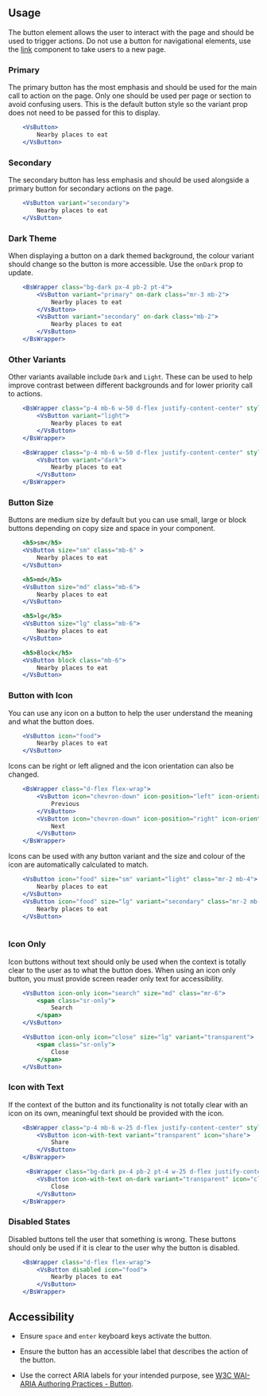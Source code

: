## Usage
The button element allows the user to interact with the page and should 
be used to trigger actions. Do not use a button for navigational elements, 
use the <a href="#/Elements/Link">link</a> component to take users to a new page.

### Primary
The primary button has the most emphasis and should be used for the main call 
to action on the page. Only one should be used per page or section to avoid confusing users. 
This is the default button style so the variant prop does not need to 
be passed for this to display.

```jsx
    <VsButton>
        Nearby places to eat
    </VsButton>
```

### Secondary
The secondary button has less emphasis and should be used alongside a 
primary button for secondary actions on the page. 
```jsx
    <VsButton variant="secondary">
        Nearby places to eat
    </VsButton>
```

### Dark Theme
When displaying a button on a dark themed background, the colour variant 
should change so the button is more accessible. Use the `onDark` prop to update.
```jsx
    <BsWrapper class="bg-dark px-4 pb-2 pt-4">
        <VsButton variant="primary" on-dark class="mr-3 mb-2">
            Nearby places to eat
        </VsButton>
        <VsButton variant="secondary" on-dark class="mb-2">
            Nearby places to eat
        </VsButton>
    </BsWrapper>
```

### Other Variants
Other variants available include `Dark` and `Light`. 
These can be used to help improve contrast between different backgrounds and
for lower priority call to actions. 
```jsx
    <BsWrapper class="p-4 mb-6 w-50 d-flex justify-content-center" style="border: 1px solid #E0E0E0;">
        <VsButton variant="light">
            Nearby places to eat
        </VsButton>
    </BsWrapper>

    <BsWrapper class="p-4 mb-6 w-50 d-flex justify-content-center" style="background: #fcca1b;">
        <VsButton variant="dark">
            Nearby places to eat
        </VsButton>
    </BsWrapper>
```

### Button Size
Buttons are medium size by default but you can use small, large or block buttons depending 
on copy size and space in your component.
```jsx
    <h5>sm</h5>
    <VsButton size="sm" class="mb-6" >
        Nearby places to eat
    </VsButton>

    <h5>md</h5>
    <VsButton size="md" class="mb-6">
        Nearby places to eat
    </VsButton>

    <h5>lg</h5>
    <VsButton size="lg" class="mb-6">
        Nearby places to eat
    </VsButton>

    <h5>Block</h5>
    <VsButton block class="mb-6">
        Nearby places to eat
    </VsButton>
```

### Button with Icon
You can use any icon on a button to help the user understand the meaning and what the button does. 
```jsx
    <VsButton icon="food">
        Nearby places to eat
    </VsButton>
```
Icons can be right or left aligned and the icon orientation can also be changed.
```jsx
    <BsWrapper class="d-flex flex-wrap">
        <VsButton icon="chevron-down" icon-position="left" icon-orientation="right" class="mr-4 mb-2">
            Previous
        </VsButton>
        <VsButton icon="chevron-down" icon-position="right" icon-orientation="left" class="mb-2">
            Next
        </VsButton>
    </BsWrapper>
```

Icons can be used with any button variant and the size and colour of the icon are automatically 
calculated to match. 
```jsx
    <VsButton icon="food" size="sm" variant="light" class="mr-2 mb-4">
        Nearby places to eat
    </VsButton>
    <VsButton icon="food" size="lg" variant="secondary" class="mr-2 mb-2">
        Nearby places to eat
    </VsButton>
    
```

### Icon Only 
Icon buttons without text should only be used when the context is totally clear to the user as 
to what the button does. When using an icon only button, you must provide screen 
reader only text for accessibility. 
```jsx
    <VsButton icon-only icon="search" size="md" class="mr-6">
        <span class="sr-only">
            Search
        </span>
    </VsButton>

    <VsButton icon-only icon="close" size="lg" variant="transparent">
        <span class="sr-only">
            Close
        </span>
    </VsButton>
```
### Icon with Text 
If the context of the button and its functionality is not totally clear with an icon on its own, 
meaningful text should be provided with the icon. 

```jsx
    <BsWrapper class="p-4 mb-6 w-25 d-flex justify-content-center" style="border: 1px solid #E0E0E0;">
        <VsButton icon-with-text variant="transparent" icon="share">
            Share
        </VsButton>
    </BsWrapper>

     <BsWrapper class="bg-dark px-4 pb-2 pt-4 w-25 d-flex justify-content-center">
        <VsButton icon-with-text on-dark variant="transparent" icon="close-circle">
            Close
        </VsButton>
    </BsWrapper>
```

### Disabled States
Disabled buttons tell the user that something is wrong. These buttons should only be used 
if it is clear to the user why the button is disabled. 

```jsx
    <BsWrapper class="d-flex flex-wrap">
        <VsButton disabled icon="food">
            Nearby places to eat
        </VsButton>
    </BsWrapper>
```

## Accessibility
- Ensure `space` and `enter` keyboard keys activate the button.

- Ensure the button has an accessible label that describes the action of the button.

- Use the correct ARIA labels for your intended purpose, see <a href="https://www.w3.org/TR/wai-aria-practices-1.1/#button">W3C WAI-ARIA Authoring Practices - Button</a>.
